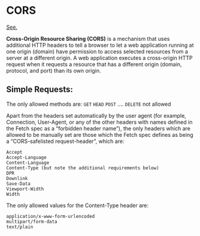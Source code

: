 # CORS

[See.](https://developer.mozilla.org/en-US/docs/Web/HTTP/CORS)

**Cross-Origin Resource Sharing (CORS)** is a mechanism that uses additional HTTP headers to tell a browser to let a web application running at one origin (domain) have permission to access selected resources from a server at a different origin. A web application executes a cross-origin HTTP request when it requests a resource that has a different origin (domain, protocol, and port) than its own origin.

## Simple Requests:
The only allowed methods are:
`GET` `HEAD` `POST` .... 
`DELETE` not allowed

Apart from the headers set automatically by the user agent (for example, Connection, User-Agent, or any of the other headers with names defined in the Fetch spec as a “forbidden header name”), the only headers which are allowed to be manually set are those which the Fetch spec defines as being a “CORS-safelisted request-header”, which are:

```
Accept
Accept-Language
Content-Language
Content-Type (but note the additional requirements below)
DPR
Downlink
Save-Data
Viewport-Width
Width
```

The only allowed values for the Content-Type header are:
```
application/x-www-form-urlencoded
multipart/form-data
text/plain
```